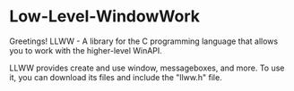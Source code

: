 # Low-Level-WindowWork
Greetings!
LLWW - A library for the C programming language that allows you to work with the higher-level WinAPI.

LLWW provides create and use window, messageboxes, and more. To use it, you can download its files and include the "llww.h" file.
